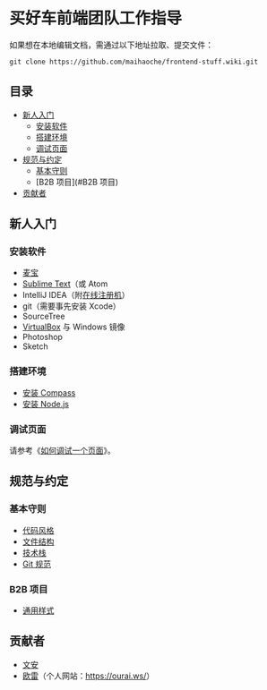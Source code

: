 # 买好车前端团队工作指导

如果想在本地编辑文档，需通过以下地址拉取、提交文件：

```
git clone https://github.com/maihaoche/frontend-stuff.wiki.git
```

## 目录

* [新人入门](#新人入门)
  * [安装软件](#安装软件)
  * [搭建环境](#搭建环境)
  * [调试页面](#调试页面)
* [规范与约定](#规范与约定)
  * [基本守则](#基本守则)
  * [B2B 项目](#B2B 项目)
* [贡献者](#贡献者)

## 新人入门

### 安装软件

* [麦宝](http://www.macabc.com/ "麦宝")
* [Sublime Text](http://www.sublimetext.com/ "Sublime Text")（或 Atom
* IntelliJ IDEA（附[在线注册机](http://macabc.com/detail.htm?app_id=4 "IntelliJ IDEA 在线注册机")）
* git（需要事先安装 Xcode）
* SourceTree
* [VirtualBox](http://rj.baidu.com/soft/detail/25850.html) 与 Windows 镜像
* Photoshop
* Sketch

### 搭建环境

* [安装 Compass](install-compass.md)
* [安装 Node.js](install-node.md)

### 调试页面

请参考《[如何调试一个页面](https://ourai.ws/posts/how-to-debug-a-web-page/)》。

## 规范与约定

### 基本守则

* [代码风格](code-style.md)
* [文件结构](structure.md)
* [技术栈](tech-stack.md)
* [Git 规范](git.md)

### B2B 项目

* [通用样式](B2B-common-style.md)

## 贡献者

* [文安](https://github.com/zhangwenan)
* [欧雷](https://github.com/ourai)（个人网站：<https://ourai.ws/>）
